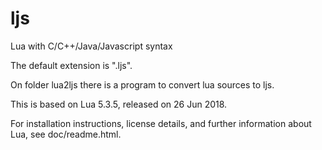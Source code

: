 # ljs
Lua with C/C++/Java/Javascript syntax

The default extension is ".ljs".

On folder lua2ljs there is a program to convert lua sources to ljs.

This is based on Lua 5.3.5, released on 26 Jun 2018.

For installation instructions, license details, and
further information about Lua, see doc/readme.html.

